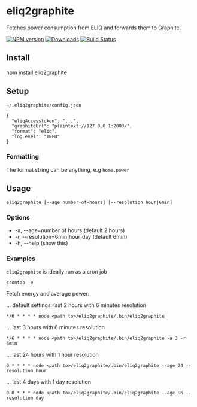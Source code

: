 # eliq2graphite
Fetches power consumption from ELIQ and forwards them to Graphite.

[![NPM version][npm-image]][npm-url] [![Downloads][downloads-image]][npm-url] [![Build Status][travis-image]][travis-url]

## Install
npm install eliq2graphite

## Setup

``~/.eliq2graphite/config.json``

```
{
  "eliqAccesstoken": "...",
  "graphiteUrl": "plaintext://127.0.0.1:2003/",
  "format": "eliq",
  "logLevel": "INFO"
}
```
### Formatting
The format string can be anything, e.g ``home.power``

## Usage

```
eliq2graphite [--age number-of-hours] [--resolution hour|6min]
```

### Options

* -a, --age=number of hours (default 2 hours)
* -r, --resolution=6min|hour|day (default 6min)
* -h, --help (show this)


### Examples

``eliq2graphite`` is ideally run as a cron job

```
crontab -e
```

Fetch energy and average power:

... default settings: last 2 hours with 6 minutes resolution
```
*/6 * * * * node <path to>/eliq2graphite/.bin/eliq2graphite
```

... last 3 hours with 6 minutes resolution
```
*/6 * * * * node <path to>/eliq2graphite/.bin/eliq2graphite -a 3 -r 6min
```

... last 24 hours with 1 hour resolution
```
0 * * * * node <path to>/eliq2graphite/.bin/eliq2graphite --age 24 --resolution hour
```

... last 4 days with 1 day resolution
```
0 0 * * * node <path to>/eliq2graphite/.bin/eliq2graphite --age 96 --resolution day
```

[npm-url]: https://npmjs.org/package/eliq2graphite
[downloads-image]: http://img.shields.io/npm/dm/eliq2graphite.svg
[npm-image]: http://img.shields.io/npm/v/eliq2graphite.svg
[travis-url]: https://travis-ci.org/ashpool/eliq2graphite
[travis-image]: http://img.shields.io/travis/ashpool/eliq2graphite.svg
